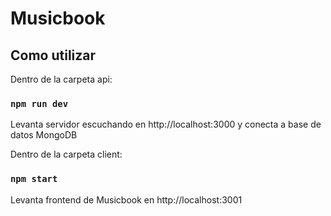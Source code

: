 # Musicbook

## Como utilizar

Dentro de la carpeta api:

### `npm run dev`

Levanta servidor escuchando en http://localhost:3000
y conecta a base de datos MongoDB

Dentro de la carpeta client:

### `npm start`

Levanta frontend de Musicbook
en http://localhost:3001
